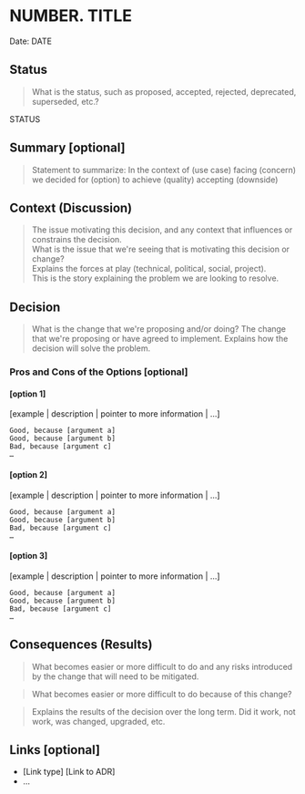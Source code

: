 # NUMBER. TITLE

Date: DATE

## Status

> What is the status, such as proposed, accepted, rejected, deprecated, superseded, etc.?

STATUS  

## Summary [optional]

> Statement to summarize:
>    In the context of (use case)
>    facing (concern)
>    we decided for (option)
>    to achieve (quality)
>    accepting (downside)

## Context (Discussion)

> The issue motivating this decision, and any context that influences or constrains the decision.  
> What is the issue that we're seeing that is motivating this decision or change?  
> Explains the forces at play (technical, political, social, project).  
> This is the story explaining the problem we are looking to resolve.


## Decision

> What is the change that we're proposing and/or doing?
> The change that we're proposing or have agreed to implement.
> Explains how the decision will solve the problem.

### Pros and Cons of the Options  [optional]

#### [option 1]

[example | description | pointer to more information | …]

    Good, because [argument a]
    Good, because [argument b]
    Bad, because [argument c]
    …

#### [option 2]

[example | description | pointer to more information | …]

    Good, because [argument a]
    Good, because [argument b]
    Bad, because [argument c]
    …

#### [option 3]

[example | description | pointer to more information | …]

    Good, because [argument a]
    Good, because [argument b]
    Bad, because [argument c]
    …

## Consequences (Results)

> What becomes easier or more difficult to do and any risks introduced by the change that will need to be mitigated.

> What becomes easier or more difficult to do because of this change?

> Explains the results of the decision over the long term.
> Did it work, not work, was changed, upgraded, etc.

## Links [optional]

- [Link type] [Link to ADR]
- …
